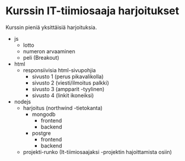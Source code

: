 # Kurssin IT-tiimiosaaja harjoitukset

Kurssin pieniä yksittäisiä harjoituksia.

- js
  - lotto
  - numeron arvaaminen
  - peli (Breakout)
- html
  - responsiivisia html-sivupohjia
    - sivusto 1 (perus pikavalikolla)
    - sivusto 2 (viesti/ilmoitus palkki)
    - sivusto 3 (ampparit -tyylinen)
    - sivusto 4 (linkit ikoneiksi)
- nodejs
  - harjoitus (northwind -tietokanta)
    - mongodb
      - frontend
      - backend
    - postgre
      - frontend
      - backend
  - projekti-runko (It-tiimiosaajaksi -projektin hajoittamista osiin)

